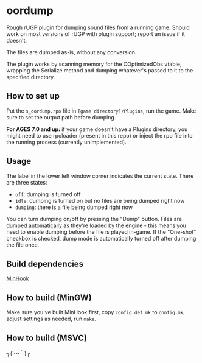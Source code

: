 oordump
=======

Rough rUGP plugin for dumping sound files from a running game. Should work
on most versions of rUGP with plugin support; report an issue if it doesn't.

The files are dumped as-is, without any conversion.

The plugin works by scanning memory for the COptimizedObs vtable, wrapping
the Serialize method and dumping whatever's passed to it to the specified
directory.

How to set up
-------------

Put the `s_oordump.rpo` file in `[game directory]/Plugins`, run the game.
Make sure to set the output path before dumping.

**For AGES 7.0 and up:** if your game doesn't have a Plugins directory,
you might need to use rpoloader (present in this repo) or inject the rpo
file into the running process (currently unimplemented).

Usage
-----

The label in the lower left window corner indicates the current state.
There are three states:
 - `off`: dumping is turned off
 - `idle`: dumping is turned on but no files are being dumped right now
 - `dumping`: there is a file being dumped right now

You can turn dumping on/off by pressing the "Dump" button. Files are dumped
automatically as they're loaded by the engine - this means you need to enable
dumping before the file is played in-game. If the "One-shot" checkbox is
checked, dump mode is automatically turned off after dumping the file once.

Build dependencies
------------------

[MinHook](https://github.com/TsudaKageyu/minhook)

How to build (MinGW)
--------------------

Make sure you've built MinHook first, copy `config.def.mk` to `config.mk`,
adjust settings as needed, run `make`.

How to build (MSVC)
-------------------

┐(´～｀)┌
